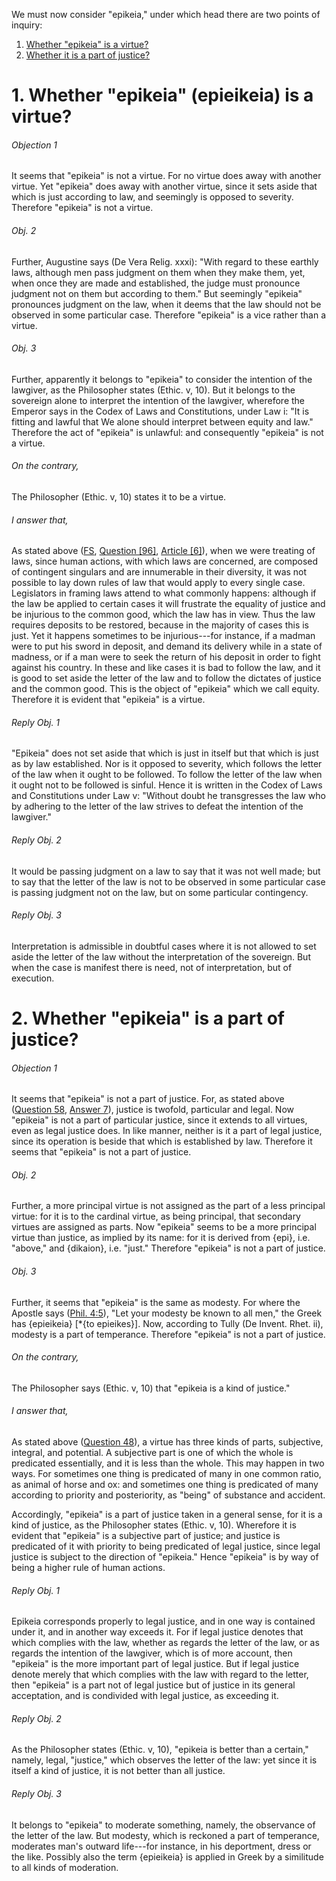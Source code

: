 We must now consider "epikeia," under which head there are two points of inquiry:  

1. [ Whether "epikeia" is a virtue?](#1.%20Whether%20"epikeia"%20(epieikeia)%20is%20a%20virtue?)
2. [ Whether it is a part of justice?](#2.%20Whether%20"epikeia"%20is%20a%20part%20of%20justice?)



# 1. Whether "epikeia" (epieikeia) is a virtue? 

###### Objection 1
It seems that "epikeia" is not a virtue. For no virtue does away with another virtue. Yet "epikeia" does away with another virtue, since it sets aside that which is just according to law, and seemingly is opposed to severity. Therefore "epikeia" is not a virtue.  

###### Obj. 2
Further, Augustine says (De Vera Relig. xxxi): "With regard to these earthly laws, although men pass judgment on them when they make them, yet, when once they are made and established, the judge must pronounce judgment not on them but according to them." But seemingly "epikeia" pronounces judgment on the law, when it deems that the law should not be observed in some particular case. Therefore "epikeia" is a vice rather than a virtue.  

###### Obj. 3
Further, apparently it belongs to "epikeia" to consider the intention of the lawgiver, as the Philosopher states (Ethic. v, 10). But it belongs to the sovereign alone to interpret the intention of the lawgiver, wherefore the Emperor says in the Codex of Laws and Constitutions, under Law i: "It is fitting and lawful that We alone should interpret between equity and law." Therefore the act of "epikeia" is unlawful: and consequently "epikeia" is not a virtue.  

###### On the contrary,
The Philosopher (Ethic. v, 10) states it to be a virtue.

###### I answer that,
As stated above ([FS](../FS.html), [Question \[96\]](../FS/FS096.html#FSQ96OUTP1), [Article \[6\]](../FS/FS096.html#FSQ96A6THEP1)), when we were treating of laws, since human actions, with which laws are concerned, are composed of contingent singulars and are innumerable in their diversity, it was not possible to lay down rules of law that would apply to every single case. Legislators in framing laws attend to what commonly happens: although if the law be applied to certain cases it will frustrate the equality of justice and be injurious to the common good, which the law has in view. Thus the law requires deposits to be restored, because in the majority of cases this is just. Yet it happens sometimes to be injurious---for instance, if a madman were to put his sword in deposit, and demand its delivery while in a state of madness, or if a man were to seek the return of his deposit in order to fight against his country. In these and like cases it is bad to follow the law, and it is good to set aside the letter of the law and to follow the dictates of justice and the common good. This is the object of "epikeia" which we call equity. Therefore it is evident that "epikeia" is a virtue.  

###### Reply Obj. 1
"Epikeia" does not set aside that which is just in itself but that which is just as by law established. Nor is it opposed to severity, which follows the letter of the law when it ought to be followed. To follow the letter of the law when it ought not to be followed is sinful. Hence it is written in the Codex of Laws and Constitutions under Law v: "Without doubt he transgresses the law who by adhering to the letter of the law strives to defeat the intention of the lawgiver."  

###### Reply Obj. 2
It would be passing judgment on a law to say that it was not well made; but to say that the letter of the law is not to be observed in some particular case is passing judgment not on the law, but on some particular contingency.  

###### Reply Obj. 3
Interpretation is admissible in doubtful cases where it is not allowed to set aside the letter of the law without the interpretation of the sovereign. But when the case is manifest there is need, not of interpretation, but of execution.  




# 2. Whether "epikeia" is a part of justice? 

###### Objection 1
It seems that "epikeia" is not a part of justice. For, as stated above ([Question 58](../57.%20Justice%20(6)/58.%20Justice.md), [Answer 7](../57.%20Justice%20(6)/58.%20Justice.md#7.%20Whether%20there%20is%20a%20particular%20besides%20a%20general%20justice?%20)), justice is twofold, particular and legal. Now "epikeia" is not a part of particular justice, since it extends to all virtues, even as legal justice does. In like manner, neither is it a part of legal justice, since its operation is beside that which is established by law. Therefore it seems that "epikeia" is not a part of justice.  

###### Obj. 2
Further, a more principal virtue is not assigned as the part of a less principal virtue: for it is to the cardinal virtue, as being principal, that secondary virtues are assigned as parts. Now "epikeia" seems to be a more principal virtue than justice, as implied by its name: for it is derived from {epi}, i.e. "above," and {dikaion}, i.e. "just." Therefore "epikeia" is not a part of justice.  

###### Obj. 3
Further, it seems that "epikeia" is the same as modesty. For where the Apostle says ([Phil. 4:5](http://bible.gospelcom.net/bible?Phil++4:5)), "Let your modesty be known to all men," the Greek has {epieikeia} \[\*{to epieikes}\]. Now, according to Tully (De Invent. Rhet. ii), modesty is a part of temperance. Therefore "epikeia" is not a part of justice.  

###### On the contrary,
The Philosopher says (Ethic. v, 10) that "epikeia is a kind of justice."  

###### I answer that,
As stated above ([Question 48](../47.%20Prudence%20(10)/48.%20Parts%20of%20Prudence%20(One%20Article).md)), a virtue has three kinds of parts, subjective, integral, and potential. A subjective part is one of which the whole is predicated essentially, and it is less than the whole. This may happen in two ways. For sometimes one thing is predicated of many in one common ratio, as animal of horse and ox: and sometimes one thing is predicated of many according to priority and posteriority, as "being" of substance and accident.  

Accordingly, "epikeia" is a part of justice taken in a general sense, for it is a kind of justice, as the Philosopher states (Ethic. v, 10). Wherefore it is evident that "epikeia" is a subjective part of justice; and justice is predicated of it with priority to being predicated of legal justice, since legal justice is subject to the direction of "epikeia." Hence "epikeia" is by way of being a higher rule of human actions.  

###### Reply Obj. 1
Epikeia corresponds properly to legal justice, and in one way is contained under it, and in another way exceeds it. For if legal justice denotes that which complies with the law, whether as regards the letter of the law, or as regards the intention of the lawgiver, which is of more account, then "epikeia" is the more important part of legal justice. But if legal justice denote merely that which complies with the law with regard to the letter, then "epikeia" is a part not of legal justice but of justice in its general acceptation, and is condivided with legal justice, as exceeding it.  

###### Reply Obj. 2
As the Philosopher states (Ethic. v, 10), "epikeia is better than a certain," namely, legal, "justice," which observes the letter of the law: yet since it is itself a kind of justice, it is not better than all justice.  

###### Reply Obj. 3
It belongs to "epikeia" to moderate something, namely, the observance of the letter of the law. But modesty, which is reckoned a part of temperance, moderates man's outward life---for instance, in his deportment, dress or the like. Possibly also the term {epieikeia} is applied in Greek by a similitude to all kinds of moderation.